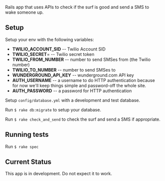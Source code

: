 Rails app that uses APIs to check if the surf is good and send a SMS to wake someone up.

## Setup

Setup your env with the following variables:

 * **TWILIO_ACCOUNT_SID** -- Twilio Account SID
 * **TWILIO_SECRET**= -- Twilio secret token
 * **TWILIO_FROM_NUMBER** -- number to send SMSes from (the Twilio number)
 * **TWILIO_TO_NUMBER** -- number to send SMSes to
 * **WUNDERGROUND_API_KEY** -- wunderground.com API key
 * **AUTH_USERNAME** -- a username to do HTTP authentication because for now we'll keep things simple and password-off the whole site.
 * **AUTH_PASSWORD** -- a password for HTTP authentication

Setup `config/database.yml` with a development and test database.

Run `$ rake db:migrate` to setup your database.

Run `$ rake check_and_send` to check the surf and send a SMS if appropriate.

## Running tests

Run `$ rake spec`

## Current Status

This app is in development.  Do not expect it to work.
